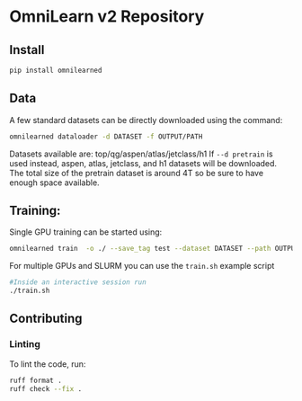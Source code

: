 # OmniLearn v2 Repository

## Install

```bash
pip install omnilearned
```

## Data

A few standard datasets can be directly downloaded using the command:

```bash
omnilearned dataloader -d DATASET -f OUTPUT/PATH
```
Datasets available are: top/qg/aspen/atlas/jetclass/h1
If ```--d pretrain``` is used instead, aspen, atlas, jetclass, and h1 datasets will be downloaded. The total size of the pretrain dataset is around 4T so be sure to have enough space available.


## Training:

Single GPU training can be started using:

```bash
omnilearned train  -o ./ --save_tag test --dataset DATASET --path OUTPUT/PATH
```

For multiple GPUs and SLURM you can use the ```train.sh``` example script

```bash
#Inside an interactive session run
./train.sh
```

## Contributing

### Linting
To lint the code, run:

```bash
ruff format .
ruff check --fix .
```